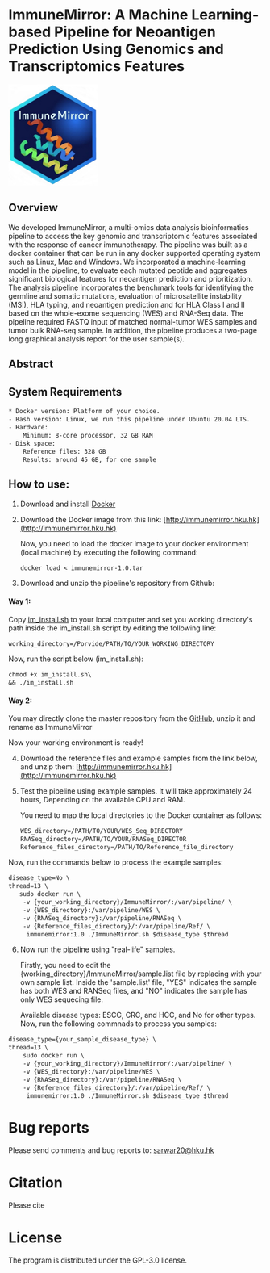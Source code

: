 # ImmuneMirror: A Machine Learning-based Pipeline for Neoantigen Prediction Using Genomics and Transcriptomics Features

<img src=im_logo.jpg height="200">

## Overview
We developed ImmuneMirror, a multi-omics data analysis bioinformatics pipeline to access the key genomic and transcriptomic features associated with the response of cancer immunotherapy. The pipeline was built as a docker container that can be run in any docker supported operating system such as Linux, Mac and Windows. We incorporated a machine-learning model in the pipeline, to evaluate each mutated peptide and aggregates significant biological features for neoantigen prediction and prioritization. The analysis pipeline incorporates the benchmark tools for identifying the germline and somatic mutations, evaluation of microsatellite instability (MSI), HLA typing, and neoantigen prediction and  for HLA Class I and II based on the whole-exome sequencing (WES) and RNA-Seq data. The pipeline required FASTQ input of matched normal-tumor WES samples and tumor bulk RNA-seq sample. In addition, the pipeline produces a two-page long graphical analysis report for the user sample(s).

## Abstract

## System Requirements

    * Docker version: Platform of your choice.
    - Bash version: Linux, we run this pipeline under Ubuntu 20.04 LTS.
    - Hardware:
        Minimum: 8-core processor, 32 GB RAM
    - Disk space:
        Reference files: 328 GB
        Results: around 45 GB, for one sample
       

## How to use:

1. Download and install [Docker](https://www.docker.com/products/docker-desktop)

2. Download the Docker image from this link:
   [http://immunemirror.hku.hk](http://immunemirror.hku.hk)
   
   Now, you need to load the docker image to your docker environment (local machine) by executing the following command:
   ```
   docker load < immunemirror-1.0.tar
   ```
3. Download and unzip the pipeline's repository from Github:
  
  #### Way 1: 
  Copy [im_install.sh](https://github.com/sarwarchy20/ImmuneMirror/blob/master/im_install.sh) to your local computer and set you working directory's path inside the im_install.sh script by editing the following line:
  ```
  working_directory=/Porvide/PATH/TO/YOUR_WORKING_DIRECTORY 
  ```
  Now, run the script below (im_install.sh):
  
  ```
  chmod +x im_install.sh\ 
  && ./im_install.sh
  ```
  
  #### Way 2:
  You may directly clone the master repository from the [GitHub](https://github.com/sarwarchy20/ImmuneMirror/), unzip it and rename as ImmuneMirror
  
  Now your working environment is ready!

4. Download the reference files and example samples from the link below, and unzip them:
   [http://immunemirror.hku.hk](http://immunemirror.hku.hk)
   
5. Test the pipeline using example samples. It will take approximately 24 hours, Depending on the available CPU and RAM.

   You need to map the local directories to the Docker container as follows:
   ```
   WES_directory=/PATH/TO/YOUR/WES_Seq_DIRECTORY
   RNASeq_directory=/PATH/TO/YOUR/RNASeq_DIRECTOR
   Reference_files_directory=/PATH/TO/Reference_file_directory
   ```
   
Now, run the commands below to process the example samples:

```
disease_type=No \
thread=13 \
   sudo docker run \
    -v {your_working_directory}/ImmuneMirror/:/var/pipeline/ \
    -v {WES_directory}:/var/pipeline/WES \
    -v {RNASeq_directory}:/var/pipeline/RNASeq \
    -v {Reference_files_directory}/:/var/pipeline/Ref/ \
     immunemirror:1.0 ./ImmuneMirror.sh $disease_type $thread 
 ```
     
6. Now run the pipeline using "real-life" samples.
    
   Firstly, you need to edit the {working_directory}/ImmuneMirror/sample.list file by replacing with your own sample list.
   Inside the 'sample.list' file, "YES" indicates the sample has both WES and RANSeq files, and "NO" indicates the sample has only WES sequecing file.
   
   Available disease types: ESCC, CRC, and HCC, and No for other types.
   Now, run the following commnads to process you samples:
   
```
disease_type={your_sample_disease_type} \
thread=13 \
    sudo docker run \
    -v {your_working_directory}/ImmuneMirror/:/var/pipeline/ \
    -v {WES_directory}:/var/pipeline/WES \
    -v {RNASeq_directory}:/var/pipeline/RNASeq \
    -v {Reference_files_directory}/:/var/pipeline/Ref/ \
     immunemirror:1.0 ./ImmuneMirror.sh $disease_type $thread
```
  
# Bug reports
Please send comments and bug reports to: sarwar20@hku.hk

# Citation
Please cite 

# License
The program is distributed under the GPL-3.0 license.
